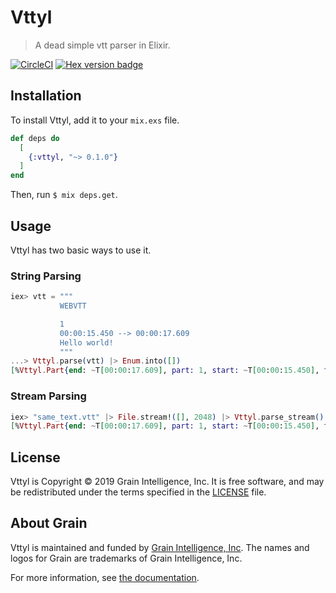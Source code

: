 # Vttyl

> A dead simple vtt parser in Elixir.

[![CircleCI](https://circleci.com/gh/grain-team/vttyl.svg?style=svg)](https://circleci.com/gh/grain-team/vttyl) [![Hex version badge](https://img.shields.io/hexpm/v/vttyl.svg)](https://hex.pm/packages/vttyl)

## Installation

To install Vttyl, add it to your `mix.exs` file.

```elixir
def deps do
  [
    {:vttyl, "~> 0.1.0"}
  ]
end
```

Then, run `$ mix deps.get`.

## Usage

Vttyl has two basic ways to use it.

### String Parsing

```elixir
iex> vtt = """
           WEBVTT

           1
           00:00:15.450 --> 00:00:17.609
           Hello world!
           """
...> Vttyl.parse(vtt) |> Enum.into([])
[%Vttyl.Part{end: ~T[00:00:17.609], part: 1, start: ~T[00:00:15.450], text: "Hello world!"}]
```

### Stream Parsing

```elixir
iex> "same_text.vtt" |> File.stream!([], 2048) |> Vttyl.parse_stream() |> Enum.into([])
[%Vttyl.Part{end: ~T[00:00:17.609], part: 1, start: ~T[00:00:15.450], text: "Hello world!"}]
```

## License

Vttyl is Copyright © 2019 Grain Intelligence, Inc. It is free software, and may be
redistributed under the terms specified in the [LICENSE](/LICENSE) file.

## About Grain

Vttyl is maintained and funded by [Grain Intelligence, Inc][grain_home].
The names and logos for Grain are trademarks of Grain Intelligence, Inc.


For more information, see [the documentation][documentation].

[documentation]: https://hexdocs.pm/vttyl
[grain_home]: https://grain.co
